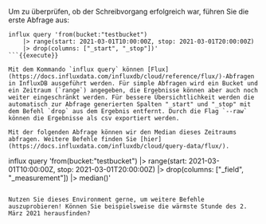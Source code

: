 Um zu überprüfen, ob der Schreibvorgang erfolgreich war, führen Sie die erste Abfrage aus: 

```
influx query 'from(bucket:"testbucket")
    |> range(start: 2021-03-01T10:00:00Z, stop: 2021-03-01T20:00:00Z)
    |> drop(columns: ["_start", "_stop"])'
```{{execute}}

Mit dem Kommando `influx query` können [Flux](https://docs.influxdata.com/influxdb/cloud/reference/flux/)-Abfragen in InfluxDB ausgeführt werden. Für simple Abfragen wird ein Bucket und ein Zeitraum (`range`) angegeben, die Ergebnisse können aber auch noch weiter eingeschränkt werden. Für bessere Übersichtlichkeit werden die automatisch zur Abfrage generierten Spalten "_start" und "_stop" mit dem Befehl `drop` aus dem Ergebnis entfernt. Durch die Flag `--raw` können die Ergebnisse als csv exportiert werden.

Mit der folgenden Abfrage können wir den Median dieses Zeitraums abfragen. Weitere Befehle finden Sie [hier](https://docs.influxdata.com/influxdb/cloud/query-data/flux/).
```
influx query 'from(bucket:"testbucket")
    |> range(start: 2021-03-01T10:00:00Z, stop: 2021-03-01T20:00:00Z)
    |> drop(columns: ["_field", "_measurement"])
    |> median()'
```{{execute}}

Nutzen Sie dieses Environment gerne, um weitere Befehle auszuprobieren! Können Sie beispielsweise die wärmste Stunde des 2. März 2021 herausfinden?
